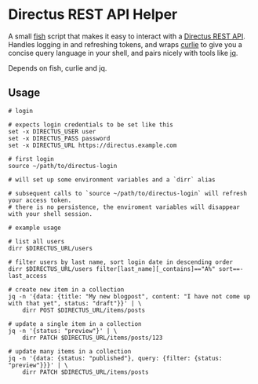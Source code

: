 # Directus REST API Helper

A small [fish](https://fishshell.com/) script that makes it easy to interact with a [Directus REST API](https://directus.io/docs/api). Handles logging in and refreshing tokens, and wraps [curlie](https://github.com/rs/curlie) to give you a concise query language in your shell, and pairs nicely with tools like [jq](https://github.com/jqlang/jq).

Depends on fish, curlie and jq.

## Usage

``` fish
# login

# expects login credentials to be set like this
set -x DIRECTUS_USER user
set -x DIRECTUS_PASS password
set -x DIRECTUS_URL https://directus.example.com

# first login
source ~/path/to/directus-login

# will set up some environment variables and a `dirr` alias

# subsequent calls to `source ~/path/to/directus-login` will refresh your access token.
# there is no persistence, the enviroment variables will disappear with your shell session.

# example usage

# list all users
dirr $DIRECTUS_URL/users

# filter users by last name, sort login date in descending order
dirr $DIRECTUS_URL/users filter[last_name][_contains]=="A%" sort==-last_access

# create new item in a collection
jq -n '{data: {title: "My new blogpost", content: "I have not come up with that yet", status: "draft"}}' | \
    dirr POST $DIRECTUS_URL/items/posts

# update a single item in a collection
jq -n '{status: "preview"}' | \
    dirr PATCH $DIRECTUS_URL/items/posts/123

# update many items in a collection
jq -n '{data: {status: "published"}, query: {filter: {status: "preview"}}}' | \
    dirr PATCH $DIRECTUS_URL/items/posts
```
